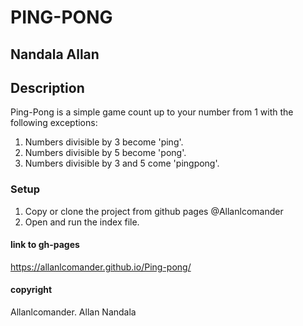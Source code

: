 #  PING-PONG

## Nandala Allan

## Description

 Ping-Pong is a simple game count up to your number from 1 with the following exceptions:

1. Numbers divisible by 3 become 'ping'.
2. Numbers divisible by 5 become 'pong'.
3. Numbers divisible by 3 and 5 come 'pingpong'.

### Setup
1. Copy or clone the project from github pages @Allanlcomander
2. Open and run the index file.

#### link to gh-pages
https://allanlcomander.github.io/Ping-pong/


#### copyright
Allanlcomander. Allan Nandala

